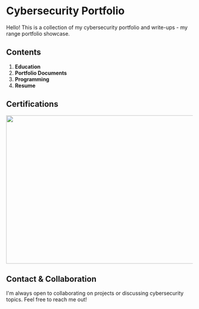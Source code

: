 # Cybersecurity Portfolio

Hello! This is a collection of my cybersecurity portfolio and write-ups - my range portfolio showcase.

## Contents

1.  **Education**
2.  **Portfolio Documents**
3.  **Programming**
4.  **Resume**

## Certifications
<img src="https://github.com/sramekmichal/cybersecurity-portfolio/assets/115155195/676326b8-6258-49bb-a4f2-0f575ec4c189" width="550" height="400">

## Contact & Collaboration

I'm always open to collaborating on projects or discussing cybersecurity topics. Feel free to reach me out!

